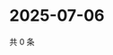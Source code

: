 # 2025-07-06

共 0 条

<!-- BEGIN ZHIHUQUESTIONS -->
<!-- 最后更新时间 Sun Jul 06 2025 22:10:10 GMT+0800 (China Standard Time) -->

<!-- END ZHIHUQUESTIONS -->
